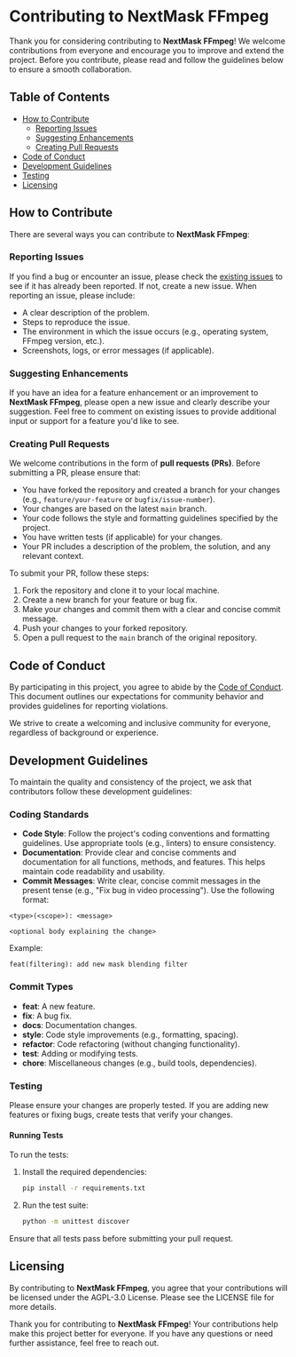 # Contributing to NextMask FFmpeg

Thank you for considering contributing to **NextMask FFmpeg**! We welcome contributions from everyone and encourage you to improve and extend the project. Before you contribute, please read and follow the guidelines below to ensure a smooth collaboration.

## Table of Contents

- [How to Contribute](#how-to-contribute)
  - [Reporting Issues](#reporting-issues)
  - [Suggesting Enhancements](#suggesting-enhancements)
  - [Creating Pull Requests](#creating-pull-requests)
- [Code of Conduct](#code-of-conduct)
- [Development Guidelines](#development-guidelines)
- [Testing](#testing)
- [Licensing](#licensing)

## How to Contribute

There are several ways you can contribute to **NextMask FFmpeg**:

### Reporting Issues

If you find a bug or encounter an issue, please check the [existing issues](https://github.com/yourusername/NextMask-FFmpeg/issues) to see if it has already been reported. If not, create a new issue. When reporting an issue, please include:

- A clear description of the problem.
- Steps to reproduce the issue.
- The environment in which the issue occurs (e.g., operating system, FFmpeg version, etc.).
- Screenshots, logs, or error messages (if applicable).

### Suggesting Enhancements

If you have an idea for a feature enhancement or an improvement to **NextMask FFmpeg**, please open a new issue and clearly describe your suggestion. Feel free to comment on existing issues to provide additional input or support for a feature you'd like to see.

### Creating Pull Requests

We welcome contributions in the form of **pull requests (PRs)**. Before submitting a PR, please ensure that:

- You have forked the repository and created a branch for your changes (e.g., `feature/your-feature` or `bugfix/issue-number`).
- Your changes are based on the latest `main` branch.
- Your code follows the style and formatting guidelines specified by the project.
- You have written tests (if applicable) for your changes.
- Your PR includes a description of the problem, the solution, and any relevant context.

To submit your PR, follow these steps:

1. Fork the repository and clone it to your local machine.
2. Create a new branch for your feature or bug fix.
3. Make your changes and commit them with a clear and concise commit message.
4. Push your changes to your forked repository.
5. Open a pull request to the `main` branch of the original repository.

## Code of Conduct

By participating in this project, you agree to abide by the [Code of Conduct](CODE_OF_CONDUCT.md). This document outlines our expectations for community behavior and provides guidelines for reporting violations.

We strive to create a welcoming and inclusive community for everyone, regardless of background or experience.

## Development Guidelines

To maintain the quality and consistency of the project, we ask that contributors follow these development guidelines:

### Coding Standards

- **Code Style**: Follow the project's coding conventions and formatting guidelines. Use appropriate tools (e.g., linters) to ensure consistency.
- **Documentation**: Provide clear and concise comments and documentation for all functions, methods, and features. This helps maintain code readability and usability.
- **Commit Messages**: Write clear, concise commit messages in the present tense (e.g., "Fix bug in video processing"). Use the following format:

```plaintext
<type>(<scope>): <message>

<optional body explaining the change>
```

Example:

```plaintext
feat(filtering): add new mask blending filter
```

### Commit Types

- **feat**: A new feature.
- **fix**: A bug fix.
- **docs**: Documentation changes.
- **style**: Code style improvements (e.g., formatting, spacing).
- **refactor**: Code refactoring (without changing functionality).
- **test**: Adding or modifying tests.
- **chore**: Miscellaneous changes (e.g., build tools, dependencies).

### Testing

Please ensure your changes are properly tested. If you are adding new features or fixing bugs, create tests that verify your changes.

#### Running Tests

To run the tests:

1. Install the required dependencies:
   ```bash
   pip install -r requirements.txt
   ```

2. Run the test suite:
   ```bash
   python -m unittest discover
   ```

Ensure that all tests pass before submitting your pull request.

## Licensing

By contributing to **NextMask FFmpeg**, you agree that your contributions will be licensed under the AGPL-3.0 License. Please see the LICENSE file for more details.

Thank you for contributing to **NextMask FFmpeg**! Your contributions help make this project better for everyone. If you have any questions or need further assistance, feel free to reach out.

